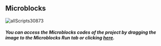 ## Microblocks


![allScripts30873](https://user-images.githubusercontent.com/112697142/190571990-032e16be-9094-495a-8c57-ced7cd2927bc.png)

##### You can access the Microblocks codes of the project by dragging the image to the Microblocks Run tab or clicking [here](https://microblocks.fun/run/microblocks.html#scripts=GP%20Scripts%0Adepends%20%27PicoBricks%27%0A%0Ascript%20492%2098%20%7B%0Acomment%20%27PICO%20BT%20Receiver%0A%0AReceives%20L%2C%20R%2C%20F%2C%20B%2C%20S%20from%20AI%20APP.%0A%0AChange%20baud%20rate%20to%20your%20connection%20speed.%0AAdd%20needed%20action%20routines.%27%0A%7D%0A%0Ascript%201276%20109%20%7B%0AwhenCondition%20%28cmd%20%3D%3D%20%27stop%27%29%0Apb_set_motor_speed%201%200%0Apb_set_motor_speed%202%200%0AwaitMillis%201000%0Acmd%20%3D%20%27%27%0A%7D%0A%0Ascript%20951%20124%20%7B%0AwhenCondition%20%28cmd%20%3D%3D%20%27forward%27%29%0Apb_set_motor_speed%201%20100%0Apb_set_motor_speed%202%20100%0AwaitMillis%201000%0Acmd%20%3D%20%27%27%0Apb_set_motor_speed%201%200%0Apb_set_motor_speed%202%200%0A%7D%0A%0Ascript%20491%20221%20%7B%0AwhenStarted%0A%27%5Bserial%3Aopen%5D%27%209600%0Aforever%20%7B%0A%20%20buffer%20%3D%20%28%27%5Bserial%3Aread%5D%27%29%0A%20%20if%20%28%28size%20buffer%29%20%3E%200%29%20%7B%0A%20%20%20%20cmd%20%3D%20%28%27%5Bdata%3Ajoin%5D%27%20%27%27%20%28%27%5Bdata%3AasByteArray%5D%27%20buffer%29%29%0A%20%20%7D%0A%20%20waitMillis%2050%0A%7D%0A%7D%0A%0Ascript%201276%20302%20%7B%0AwhenCondition%20%28cmd%20%3D%3D%20%27backward%27%29%0Apb_set_motor_speed%201%20100%0Apb_set_motor_speed%202%200%0AwaitMillis%201000%0Acmd%20%3D%20%27%27%0Apb_set_motor_speed%201%200%0Apb_set_motor_speed%202%200%0A%7D%0A%0Ascript%20959%20336%20%7B%0AwhenCondition%20%28cmd%20%3D%3D%20%27right%27%29%0Apb_set_motor_speed%201%20100%0Apb_set_motor_speed%202%200%0AwaitMillis%20500%0Acmd%20%3D%20%27%27%0Apb_set_motor_speed%201%200%0Apb_set_motor_speed%202%200%0A%7D%0A%0Ascript%20800%20488%20%7B%0AwhenCondition%20%28cmd%20%3D%3D%20%27left%27%29%0Apb_set_motor_speed%201%200%0Apb_set_motor_speed%202%20100%0AwaitMillis%20500%0Acmd%20%3D%20%27%27%0Apb_set_motor_speed%201%200%0Apb_set_motor_speed%202%200%0A%7D%0A%0A "here").
